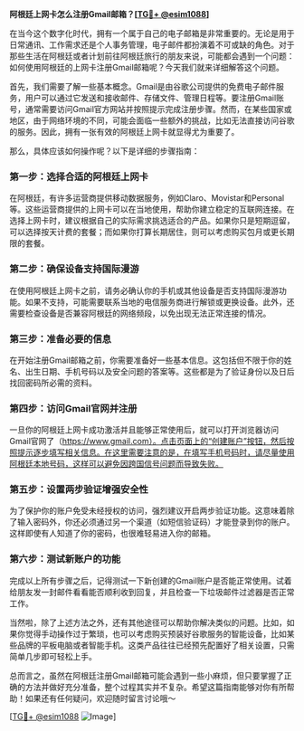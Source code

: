 **阿根廷上网卡怎么注册Gmail邮箱？[[TG💪+ @esim1088](https://t.me/s/esim1088)]**

在当今这个数字化时代，拥有一个属于自己的电子邮箱是非常重要的。无论是用于日常通讯、工作需求还是个人事务管理，电子邮件都扮演着不可或缺的角色。对于那些生活在阿根廷或者计划前往阿根廷旅行的朋友来说，可能都会遇到一个问题：如何使用阿根廷的上网卡注册Gmail邮箱呢？今天我们就来详细解答这个问题。

首先，我们需要了解一些基本概念。Gmail是由谷歌公司提供的免费电子邮件服务，用户可以通过它发送和接收邮件、存储文件、管理日程等。要注册Gmail账号，通常需要访问Gmail官方网站并按照提示完成注册步骤。然而，在某些国家或地区，由于网络环境的不同，可能会面临一些额外的挑战，比如无法直接访问谷歌的服务。因此，拥有一张有效的阿根廷上网卡就显得尤为重要了。

那么，具体应该如何操作呢？以下是详细的步骤指南：

### 第一步：选择合适的阿根廷上网卡

在阿根廷，有许多运营商提供移动数据服务，例如Claro、Movistar和Personal等。这些运营商提供的上网卡可以在当地使用，帮助你建立稳定的互联网连接。在选择上网卡时，建议根据自己的实际需求挑选适合的产品。如果你只是短期逗留，可以选择按天计费的套餐；而如果你打算长期居住，则可以考虑购买包月或更长期限的套餐。

### 第二步：确保设备支持国际漫游

在使用阿根廷上网卡之前，请务必确认你的手机或其他设备是否支持国际漫游功能。如果不支持，可能需要联系当地的电信服务商进行解锁或更换设备。此外，还需要检查设备是否兼容阿根廷的网络频段，以免出现无法正常连接的情况。

### 第三步：准备必要的信息

在开始注册Gmail邮箱之前，你需要准备好一些基本信息。这包括但不限于你的姓名、出生日期、手机号码以及安全问题的答案等。这些都是为了验证身份以及日后找回密码所必需的资料。

### 第四步：访问Gmail官网并注册

一旦你的阿根廷上网卡成功激活并且能够正常使用后，就可以打开浏览器访问Gmail官网了（https://www.gmail.com）。点击页面上的“创建账户”按钮，然后按照提示逐步填写相关信息。在这里需要注意的是，在填写手机号码时，请尽量使用阿根廷本地号码，这样可以避免因跨国信号问题而导致失败。

### 第五步：设置两步验证增强安全性

为了保护你的账户免受未经授权的访问，强烈建议开启两步验证功能。这意味着除了输入密码外，你还必须通过另一个渠道（如短信验证码）才能登录到你的账户。这样即使有人知道了你的密码，也很难轻易进入你的邮箱。

### 第六步：测试新账户的功能

完成以上所有步骤之后，记得测试一下新创建的Gmail账户是否能正常使用。试着给朋友发一封邮件看看能否顺利收到回复，并且检查一下垃圾邮件过滤器是否正常工作。

当然啦，除了上述方法之外，还有其他途径可以帮助你解决类似的问题。比如，如果你觉得手动操作过于繁琐，也可以考虑购买预装好谷歌服务的智能设备，比如某些品牌的平板电脑或者智能手机。这类产品往往已经预先配置好了相关设置，只需简单几步即可轻松上手。

总而言之，虽然在阿根廷注册Gmail邮箱可能会遇到一些小麻烦，但只要掌握了正确的方法并做好充分准备，整个过程其实并不复杂。希望这篇指南能够对你有所帮助！如果还有任何疑问，欢迎随时留言讨论哦～

[[TG💪+ @esim1088](https://t.me/s/esim1088) ![Image](https://i.postimg.cc/4NQfJmqS/Snipaste-2025-05-13-00-14-12.png)]